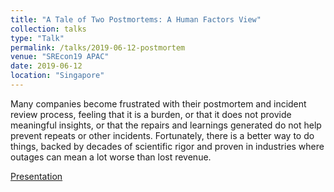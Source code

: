 ```yaml
---
title: "A Tale of Two Postmortems: A Human Factors View"
collection: talks
type: "Talk"
permalink: /talks/2019-06-12-postmortem
venue: "SREcon19 APAC"
date: 2019-06-12
location: "Singapore"
---
```


Many companies become frustrated with their postmortem and incident review process, feeling that it is a burden, or that it does not provide meaningful insights, or that the repairs and learnings generated do not help prevent repeats or other incidents. Fortunately, there is a better way to do things, backed by decades of scientific rigor and proven in industries where outages can mean a lot worse than lost revenue.

[Presentation](https://www.usenix.org/conference/srecon19asia/presentation/lund-postmortem)